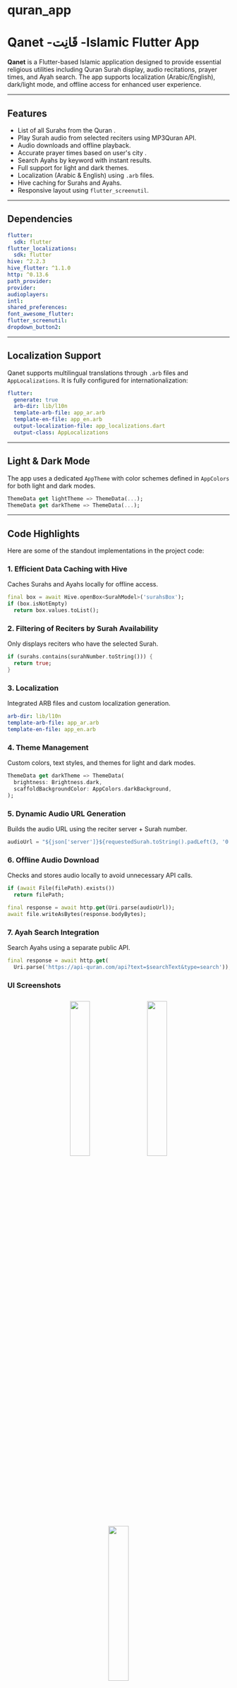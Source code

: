 # quran_app
#  Qanet -قَانِت -Islamic Flutter App

**Qanet** is a Flutter-based Islamic application designed to provide essential religious utilities including Quran Surah display, audio recitations, prayer times, and Ayah search. The app supports localization (Arabic/English), dark/light mode, and offline access for enhanced user experience.

---

##  Features

-  List of all Surahs from the Quran .
-  Play Surah audio from selected reciters using MP3Quran API.
-  Audio downloads and offline playback.
-  Accurate prayer times based on user's city .
-  Search Ayahs by keyword with instant results.
-  Full support for light and dark themes.
-  Localization (Arabic & English) using `.arb` files.
-  Hive caching for Surahs and Ayahs.
-  Responsive layout using `flutter_screenutil`.

---

##  Dependencies

```yaml
flutter:
  sdk: flutter
flutter_localizations:
  sdk: flutter
hive: ^2.2.3
hive_flutter: ^1.1.0
http: ^0.13.6
path_provider:
provider:
audioplayers:
intl:
shared_preferences:
font_awesome_flutter:
flutter_screenutil:
dropdown_button2:
```

---

##  Localization Support

Qanet supports multilingual translations through `.arb` files and `AppLocalizations`. It is fully configured for internationalization:

```yaml
flutter:
  generate: true
  arb-dir: lib/l10n
  template-arb-file: app_ar.arb
  template-en-file: app_en.arb
  output-localization-file: app_localizations.dart
  output-class: AppLocalizations
```

---

##  Light & Dark Mode

The app uses a dedicated `AppTheme` with color schemes defined in `AppColors` for both light and dark modes.

```dart
ThemeData get lightTheme => ThemeData(...);
ThemeData get darkTheme => ThemeData(...);
```

---



##  Code Highlights

Here are some of the standout implementations in the project code:

###  1. Efficient Data Caching with Hive

Caches Surahs and Ayahs locally for offline access.

```dart
final box = await Hive.openBox<SurahModel>('surahsBox');
if (box.isNotEmpty)
  return box.values.toList();
```

###  2.  Filtering of Reciters by Surah Availability

Only displays reciters who have the selected Surah.

```dart
if (surahs.contains(surahNumber.toString())) {
  return true;
}
```

###  3.  Localization 

Integrated ARB files and custom localization generation.

```yaml
arb-dir: lib/l10n
template-arb-file: app_ar.arb
template-en-file: app_en.arb
```

###  4. Theme Management

Custom colors, text styles, and themes for light and dark modes.

```dart
ThemeData get darkTheme => ThemeData(
  brightness: Brightness.dark,
  scaffoldBackgroundColor: AppColors.darkBackground,
);
```

###  5. Dynamic Audio URL Generation

Builds the audio URL using the reciter server + Surah number.

```dart
audioUrl = "${json['server']}${requestedSurah.toString().padLeft(3, '0')}.mp3";
```

###  6.  Offline Audio Download

Checks and stores audio locally to avoid unnecessary API calls.

```dart
if (await File(filePath).exists())
  return filePath;

final response = await http.get(Uri.parse(audioUrl));
await file.writeAsBytes(response.bodyBytes);
```

###  7.  Ayah Search Integration

Search Ayahs using a separate public API.

```dart
final response = await http.get(
  Uri.parse('https://api-quran.com/api?text=$searchText&type=search'));
```
<h3> UI Screenshots</h3>

<p align="center">
  <img src="https://github.com/yyBasiony/Quran-App/blob/main/assets/images/1.jpg" width="30%" style="margin: 10px;" />
  <img src="https://github.com/yyBasiony/Quran-App/blob/main/assets/images/2.jpg" width="30%" style="margin: 10px;" />
  <img src="https://github.com/yyBasiony/Quran-App/blob/main/assets/images/3.jpg" width="30%" style="margin: 10px;" />
</p>
<p align="center">
  <img src="https://github.com/yyBasiony/Quran-App/blob/main/assets/images/4.jpg" width="30%" style="margin: 10px;" />
  <img src="https://github.com/yyBasiony/Quran-App/blob/main/assets/images/5.jpg" width="30%" style="margin: 10px;" />
  <img src="https://github.com/yyBasiony/Quran-App/blob/main/assets/images/6.jpg" width="30%" style="margin: 10px;" />
</p>
<p align="center">
  <img src="https://github.com/yyBasiony/Quran-App/blob/main/assets/images/7.jpg" width="30%" style="margin: 10px;" />
  <img src="https://github.com/yyBasiony/Quran-App/blob/main/assets/images/8.jpg" width="30%" style="margin: 10px;" />
  <img src="https://github.com/yyBasiony/Quran-App/blob/main/assets/images/9.jpg" width="30%" style="margin: 10px;" />
</p>
<p align="center">
  <img src="https://github.com/yyBasiony/Quran-App/blob/main/assets/images/10.jpg" width="30%" style="margin: 10px;" />
  <img src="https://github.com/yyBasiony/Quran-App/blob/main/assets/images/11.jpg" width="30%" style="margin: 10px;" />
  <img src="https://github.com/yyBasiony/Quran-App/blob/main/assets/images/12.jpg" width="30%" style="margin: 10px;" />
</p>
<p align="center">
  <img src="https://github.com/yyBasiony/Quran-App/blob/main/assets/images/13.jpg" width="30%" style="margin: 10px;" />
  <img src="https://github.com/yyBasiony/Quran-App/blob/main/assets/images/14.jpg" width="30%" style="margin: 10px;" />
  <img src="https://github.com/yyBasiony/Quran-App/blob/main/assets/images/15.jpg" width="30%" style="margin: 10px;" />
   <img src="https://github.com/yyBasiony/Quran-App/blob/main/assets/images/16.jpg" width="30%" style="margin: 10px;" />

</p>













